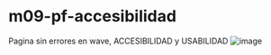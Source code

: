 # m09-pf-accesibilidad
Pagina sin errores en wave, ACCESIBILIDAD y USABILIDAD
![image](https://github.com/user-attachments/assets/ac677e81-36d1-4872-adf0-3b9bd39aad82)
